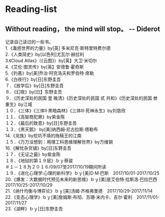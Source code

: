 # Reading-list
## Without reading， the mind will stop。 -- Diderot
记录自己读过的一些书。</br>
1.《蛊惑世界的力量》by[英] 多米尼克·斯特里特费尔德</br>
2.《人类简史》by[以色列]尤瓦尔·赫拉利</br>
3.《Cloud Atlas》（《云图》）by[英】大卫·米切尔</br>
4.《艾伦·图灵传》by[英】安德鲁·霍奇斯</br>
5.《钓愚》by[美]乔治·阿克洛夫和罗伯特·席勒</br>
6.《白夜行》by[日]东野圭吾</br>
７．《放学后》by[日]东野圭吾</br>
８．《幻夜》by[日】东野圭吾</br>
９．《历史深处的民国 壹 晚清》《历史深处的民国 贰 共和》《历史深处的民国 叁 重生》by江城</br>
１０．《三体》《三体Ⅱ·黑暗森林》《三体Ⅲ·死神永生》by刘慈欣</br>
１１．《高智商犯罪》by紫金陈</br>
１２．《最后的致意》by[日]东野圭吾</br>
１３．《黑天鹅》 by[美]纳西姆·尼古拉斯·塔勒布</br>
14.《龙族》by挖坑不填的拖稿王的江南</br>
１５．《万万没想到：用理工科思维理解世界》by万维钢</br>
16.《解忧杂货铺》by[日]东野圭吾</br>
１７．《无证之最》by紫金陈</br>
１８．《地狱的第１９层》ｂｙ蔡骏</br>
＃１－１８为２０１６/09/07至2017/10/19期间所读</br>
１９．《进化心理学:心理的新科学》ｂｙ[美]D·M·巴斯　2017/10/01-2017/10/25</br>
20.《爆发：大数据时代预见未来的新思维》ｂｙ[美]是艾伯特·拉斯洛·巴拉巴西　2017/10/25-2017/10/29</br>
21.《纳什均衡与博弈论》ｂｙ[美]汤姆·齐格弗里德　2017/10/29-2017/11/14</br>
22.《变态心理学》ｂｙ[美]詹姆斯·布彻、苏珊·米内卡、吉尔·霍利　2017/11/01-2017/11/27</br>
23.《湖畔》ｂｙ[日]东野圭吾</br>
